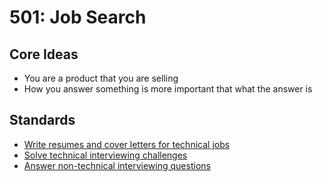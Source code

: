 # 501: Job Search

## Core Ideas

* You are a product that you are selling
* How you answer something is more important that what the answer is

## Standards

* [Write resumes and cover letters for technical jobs](standards/write-resumes-cover-letters)
* [Solve technical interviewing challenges](standards/solve-technical-interviewing-challenges)
* [Answer non-technical interviewing questions](standards/answer-non-technical-interview-questions)
